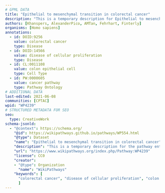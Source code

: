 ```yaml
---
# GPML DATA
title: "Epithelial to mesenchymal transition in colorectal cancer"
description: "This is a temporary description for Epithelial to mesenchymal transition in colorectal cancer"
authors: [Khanspers, AlexanderPico, AMTan, Fehrhart, Finterly]
organisms: [Homo sapiens]
annotations:
  - id: DOID:9256
    value: colorectal cancer
    type: Disease
  - id: DOID:14566
    value: disease of cellular proliferation
    type: Disease
  - id: CL:0011108
    value: colon epithelial cell
    type: Cell Type
  - id: PW:0000605
    value: cancer pathway
    type: Pathway Ontology
# ADDITIONAL DATA
last-edited: 2021-06-08
communities: [CPTAC]
wpid: "WP4239"
# STRUCTURED METADATA FOR SEO
seo:
  type: CreativeWork
schema-jsonld:
  - "@context": https://schema.org/
    "@id": https://wikipathways.github.io/pathways/WP554.html
    "@type": Dataset
    "name": "Epithelial to mesenchymal transition in colorectal cancer"
    "description": "This is a temporary description for the pathway entitled: Epithelial to mesenchymal transition in colorectal cancer"
    "url": "https://www.wikipathways.org/index.php/Pathway:WP4239"
    "license": CC0
    "creator":
    - "@type": Organization
      "name": "WikiPathways"
    "keywords": [
      "colorectal cancer", "disease of cellular proliferation", "colon epithelial cell", "cancer pathway",
      ]
---
```

